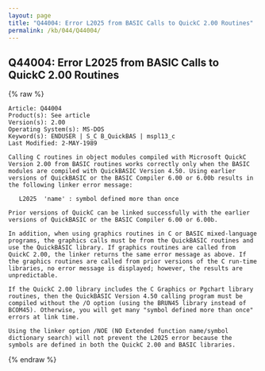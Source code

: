 ```yaml
---
layout: page
title: "Q44004: Error L2025 from BASIC Calls to QuickC 2.00 Routines"
permalink: /kb/044/Q44004/
---
```


## Q44004: Error L2025 from BASIC Calls to QuickC 2.00 Routines

{% raw %}

	Article: Q44004
	Product(s): See article
	Version(s): 2.00
	Operating System(s): MS-DOS
	Keyword(s): ENDUSER | S_C B_QuickBAS | mspl13_c
	Last Modified: 2-MAY-1989
	
	Calling C routines in object modules compiled with Microsoft QuickC
	Version 2.00 from BASIC routines works correctly only when the BASIC
	modules are compiled with QuickBASIC Version 4.50. Using earlier
	versions of QuickBASIC or the BASIC Compiler 6.00 or 6.00b results in
	the following linker error message:
	
	   L2025  'name' : symbol defined more than once
	
	Prior versions of QuickC can be linked successfully with the earlier
	versions of QuickBASIC or the BASIC Compiler 6.00 or 6.00b.
	
	In addition, when using graphics routines in C or BASIC mixed-language
	programs, the graphics calls must be from the QuickBASIC routines and
	use the QuickBASIC library. If graphics routines are called from
	QuickC 2.00, the linker returns the same error message as above. If
	the graphics routines are called from prior versions of the C run-time
	libraries, no error message is displayed; however, the results are
	unpredictable.
	
	If the QuickC 2.00 library includes the C Graphics or Pgchart library
	routines, then the QuickBASIC Version 4.50 calling program must be
	compiled without the /O option (using the BRUN45 library instead of
	BCOM45). Otherwise, you will get many "symbol defined more than once"
	errors at link time.
	
	Using the linker option /NOE (NO Extended function name/symbol
	dictionary search) will not prevent the L2025 error because the
	symbols are defined in both the QuickC 2.00 and BASIC libraries.

{% endraw %}

